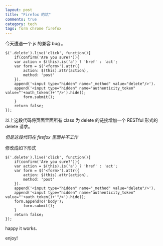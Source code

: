 ```yaml
---
layout: post
title: "Firefox 的坑"
comments: true
category: tech 
tags: form chrome firefox
---
```


今天遭遇一个 js 的兼容 bug 。

<!--more-->

    $('.delete').live('click', function(){
        if(confirm('Are you sure?')){
        var action = $(this).is('a') ? 'href' : 'act';
        var form = $('<form>').attr({
            action: $(this).attr(action),
            method: 'post'
        }).
        append('<input type="hidden" name="_method" value="delete"/>').
        append('<input type="hidden" name="authenticity_token" value="'+auth_token()+'"/>').hide();
            form.submit();
        }
        return false;
    });

以上这段代码将页面里面所有 class 为 delete 的链接增加一个 RESTful 形式的 delete 请求。

*但是这段代码在 firefox 里面并不工作*

修改成如下形式

    $('.delete').live('click', function(){
        if(confirm('Are you sure?')){
        var action = $(this).is('a') ? 'href' : 'act';
        var form = $('<form>').attr({
            action: $(this).attr(action),
            method: 'post'
        }).
        append('<input type="hidden" name="_method" value="delete"/>').
        append('<input type="hidden" name="authenticity_token" value="'+auth_token()+'"/>').hide();
        form.appendTo('body');
            form.submit();
        }
        return false;
    });

happy it works.

enjoy!
